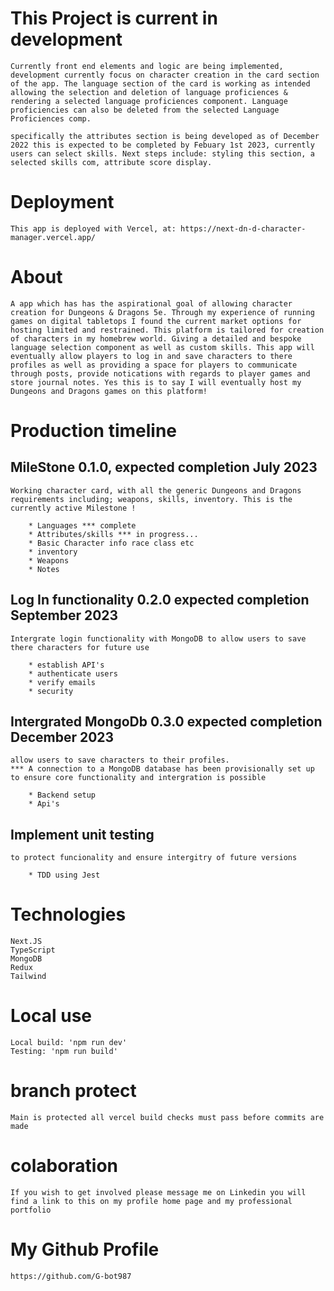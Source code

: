 # This Project is current in development 

    Currently front end elements and logic are being implemented, development currently focus on character creation in the card section of the app. The language section of the card is working as intended allowing the selection and deletion of language proficiences & rendering a selected language proficiences component. Language proficiencies can also be deleted from the selected Language Proficiences comp. 

    specifically the attributes section is being developed as of December 2022 this is expected to be completed by Febuary 1st 2023, currently users can select skills. Next steps include: styling this section, a selected skills com, attribute score display. 

# Deployment 

    This app is deployed with Vercel, at: https://next-dn-d-character-manager.vercel.app/

# About 

    A app which has has the aspirational goal of allowing character creation for Dungeons & Dragons 5e. Through my experience of running games on digital tabletops I found the current market options for hosting limited and restrained. This platform is tailored for creation of characters in my homebrew world. Giving a detailed and bespoke language selection component as well as custom skills. This app will eventually allow players to log in and save characters to there profiles as well as providing a space for players to communicate through posts, provide notications with regards to player games and store journal notes. Yes this is to say I will eventually host my Dungeons and Dragons games on this platform! 

# Production timeline

##  MileStone 0.1.0, expected completion July 2023

    Working character card, with all the generic Dungeons and Dragons requirements including; weapons, skills, inventory. This is the currently active Milestone ! 

        * Languages *** complete
        * Attributes/skills *** in progress...
        * Basic Character info race class etc
        * inventory
        * Weapons
        * Notes


##  Log In functionality 0.2.0 expected completion September 2023

    Intergrate login functionality with MongoDB to allow users to save there characters for future use

        * establish API's
        * authenticate users
        * verify emails
        * security 



##  Intergrated MongoDb 0.3.0 expected completion December 2023

    allow users to save characters to their profiles. 
    *** A connection to a MongoDB database has been provisionally set up to ensure core functionality and intergration is possible

        * Backend setup
        * Api's 

## Implement unit testing

    to protect funcionality and ensure intergitry of future versions

        * TDD using Jest

# Technologies

    Next.JS 
    TypeScript
    MongoDB
    Redux
    Tailwind

# Local use 

    Local build: 'npm run dev'
    Testing: 'npm run build'

# branch protect

    Main is protected all vercel build checks must pass before commits are made

# colaboration

    If you wish to get involved please message me on Linkedin you will find a link to this on my profile home page and my professional portfolio

# My Github Profile

    https://github.com/G-bot987




